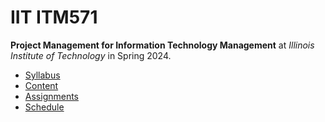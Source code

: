 # IIT ITM571

**Project Management for Information Technology Management** at
*Illinois Institute of Technology* in
Spring 2024.

- [Syllabus](https://github.com/hendraanggrian/IIT-ITM571/blob/assets/syllabus.docx)
- [Content](https://github.com/hendraanggrian/IIT-ITM571/tree/assets/)
- [Assignments](assignments/)
- [Schedule](.ical/)

